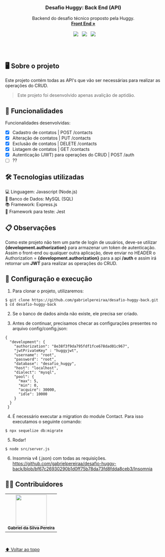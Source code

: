<br />
<br/>
<p align="center" id="nome-do-projeto">
  <h3 align="center">Desafio Huggy: Back End (API)</h3>
  <p align="center">
    Backend do desafio técnico proposto pela Huggy.
    <br />
    <a href="https://github.com/gabrielpereiraa/basic-login"><strong>Front End »</strong></a>
    <br />
    <br />
    &nbsp
    <img src="https://img.shields.io/badge/Node.js-43853D?style=for-the-badge&logo=node.js&logoColor=white" />
    &nbsp
    <img src="https://img.shields.io/badge/MySQL-00000F?style=for-the-badge&logo=mysql&logoColor=white" />
    &nbsp
    <img src="https://img.shields.io/badge/Express.js-404D59?style=for-the-badge" />
  </p>
</p>
<br/>
<br/>

## 🖥️ Sobre o projeto
Este projeto contém todas as API's que vão ser necessárias para realizar as operações do CRUD.

> Este projeto foi desenvolvido apenas avalição de aptidão.

## 📃 Funcionalidades

Funcionalidades desenvolvidas:

- [x] Cadastro de contatos  | POST /contacts
- [x] Alteração de contatos | PUT /contacts
- [x] Exclusão de contatos | DELETE /contacts
- [x] Listagem de contatos | GET /contacts
- [x] Autenticação (JWT) para operações do CRUD |  POST /auth
- [ ] ??

## 🛠️ Tecnologias utilizadas
<p align="left">
  💻 Linguagem: Javascript (Node.js) <br>
  💾 Banco de Dados: MySQL (SQL) <br>
  📚 Framework: Express.js <br>
  📑 Framework para teste: Jest <br>
</p>

## 📋 Observações
Como este projeto não tem um parte de login de usuários, deve-se utilizar <b>{development.authorization}</b> para armazenar um token de autenticação. Assim o front-end ou qualquer outra aplicação, deve enviar no HEADER o Authorization = <b>{development.authorization}</b> para a api <b>/auth</b> e assim irá retornar um <b>JWT</b> para realizar as operações do CRUD.

## 🚀 Configuração e execução
1) Para clonar o projeto, utilizaremos:

```
$ git clone https://github.com/gabrielpereiraa/desafio-huggy-back.git
$ cd desafio-huggy-back
```
2) Se o banco de dados ainda não existe, ele precisa ser criado.

3) Antes de continuar, precisamos checar as configurações presentes no arquivo config/config.json:

```
{
  "development": {
    "authorization": "8e38f3f9da795fdf1fce678dad01c967",
    "jwtPrivateKey" : "huggyjwt",
    "username": "root",
    "password": "root",
    "database": "desafio_huggy",
    "host": "localhost",
    "dialect": "mysql",
    "pool": {
      "max": 5,
      "min": 0,
      "acquire": 30000,
      "idle": 10000
    }
  }
 }
```

4) É necessário executar a migration do module Contact. Para isso executamos o seguinte comando:
```
$ npx sequelize db:migrate
```

5) Rodar!
```
$ node src/server.js
```

6) Insomnia v4 (.json) com todas as requisições.<br>
https://github.com/gabrielpereiraa/desafio-huggy-back/blob/bf67c26930290b1d0ff75b78da73fd8fdda8ceb3/Insomnia

## 👷‍♂️ Contribuidores<br>
<table>
  <tr>
    <td align="center">
      <a href="#">
        <img src="https://avatars3.githubusercontent.com/u/31936044" width="100px;"/><br>
        <sub>
          <b>Gabriel da Silva Pereira</b>
        </sub>
      </a>
    </td>
  </tr>
</table>
<br>

[⬆ Voltar ao topo](#nome-do-projeto)<br>
